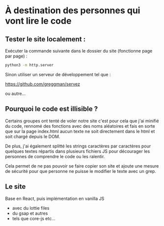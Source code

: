 # À destination des personnes qui vont lire le code

## Tester le site localement :

Exécuter la commande suivante dans le dossier du site (fonctionne page par page) :

```bash
python3 -m http.server 
```

Sinon utiliser un serveur de développement tel que :

https://github.com/greggman/servez

ou autre...

## Pourquoi le code est illisible ?

Certains groupes ont tenté de voler notre site c'est pour cela que j'ai minifié du code, rennomé des fonctions avec des noms aléatoires et fais en sorte que sur la page index.html aucun texte ne soit directement dans le html et soit chargé depuis le DOM.

De plus, j'ai également splitté les strings caractères par caractères pour quelques textes répartis dans plusieurs fichiers JS pour décourager les personnes de comprendre le code ou les ralentir.

Cela permet de ne pas pouvoir se faire copier son site et ajoute une mesure de sécurité pour que personne ne puisse le modifier le texte avec un grep.

## Le site

Base en React, puis implémentation en vanilla JS
- avec du lottie files
- du gsap et autres
- tels que core-js etc...